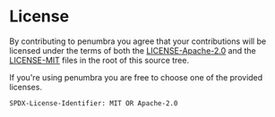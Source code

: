 # License

By contributing to penumbra you agree that your contributions will be licensed
under the terms of both the [LICENSE-Apache-2.0](LICENSE-Apache-2.0) and the
[LICENSE-MIT](LICENSE-MIT) files in the root of this source tree.

If you're using penumbra you are free to choose one of the provided licenses.

`SPDX-License-Identifier: MIT OR Apache-2.0`
